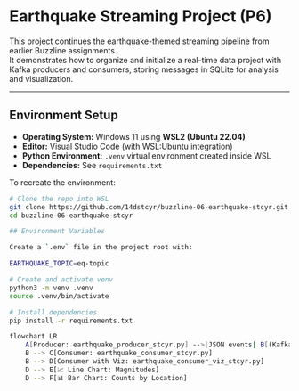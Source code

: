 # Earthquake Streaming Project (P6)

This project continues the earthquake-themed streaming pipeline from earlier Buzzline assignments.  
It demonstrates how to organize and initialize a real-time data project with Kafka producers and consumers, storing 
messages in SQLite for analysis and visualization.


---

## Environment Setup

- **Operating System:** Windows 11 using **WSL2 (Ubuntu 22.04)**  
- **Editor:** Visual Studio Code (with WSL:Ubuntu integration)  
- **Python Environment:** `.venv` virtual environment created inside WSL  
- **Dependencies:** See `requirements.txt`  

To recreate the environment:
```bash
# Clone the repo into WSL
git clone https://github.com/14dstcyr/buzzline-06-earthquake-stcyr.git
cd buzzline-06-earthquake-stcyr

## Environment Variables

Create a `.env` file in the project root with:

EARTHQUAKE_TOPIC=eq-topic

# Create and activate venv
python3 -m venv .venv
source .venv/bin/activate

# Install dependencies
pip install -r requirements.txt

flowchart LR
    A[Producer: earthquake_producer_stcyr.py] -->|JSON events| B[(Kafka Topic: eq-topic)]
    B --> C[Consumer: earthquake_consumer_stcyr.py]
    B --> D[Consumer with Viz: earthquake_consumer_viz_stcyr.py]
    D --> E[📈 Line Chart: Magnitudes]
    D --> F[📊 Bar Chart: Counts by Location]
